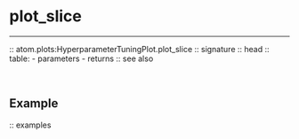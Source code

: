 # plot_slice
------------

:: atom.plots:HyperparameterTuningPlot.plot_slice
    :: signature
    :: head
    :: table:
        - parameters
        - returns
    :: see also

<br>

## Example

:: examples

